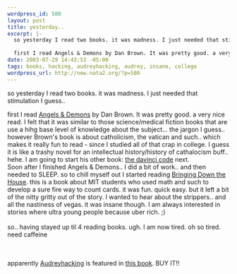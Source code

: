 ```yaml
--- 
wordpress_id: 580
layout: post
title: yesterday..
excerpt: |-
  so yesterday I read two books. it was madness. I just needed that stimulation I guess.. 
  
  first I read Angels & Demons by Dan Brown. It was pretty good. a very nice read. I felt that it was similar to those science/medical fiction books that are use a hihg base level of knowledge about the subject... the jargon I g...
date: 2003-07-29 14:43:53 -05:00
tags: books, hacking, audreyhacking, audrey, insane, college
wordpress_url: http://new.nata2.org/?p=580
---
```

so yesterday I read two books. it was madness. I just needed that stimulation I guess.. 

first I read <a href="http://www.amazon.com/exec/obidos/ASIN/0671027360/nata2productions">Angels & Demons</a> by Dan Brown. It was pretty good. a very nice read. I felt that it was similar to those science/medical fiction books that are use a hihg base level of knowledge about the subject... the jargon I guess.. however Brown's book is about catholicism, the vatican and such.. which makes it really fun to read - since I studied all of that crap in college. I guess it is like a trashy novel for an intellectual history/history of cathalocism buff.. hehe. I am going to start his other book: <a href="http://www.amazon.com/exec/obidos/ASIN/0345451511/nata2productions">the davinci code</a> next. 
<br/>Soon after I finished Angels & Demons.. I did a bit of work.. and then needed to SLEEP. so to chill myself out I started reading <a href="http://www.amazon.com/exec/obidos/ASIN/0743225708/nata2productions">Bringing Down the House</a>. this is a book about MIT students who used math and such to develop a sure fire way to count cards. it was fun. quick easy. but it left a bit of the nitty gritty out of the story. I wanted to hear about the strippers.. and all the nastiness of vegas. it was insane though. I am always interested in stories where ultra young people because uber rich. ;)<br/><br/>so.. having stayed up til 4 reading books. ugh. I am now tired. oh so tired. need caffeine  


<br/><br/> apparently <a href="http://www.audreyhacking.com">Audreyhacking</a> is featured in <a href="http://www.amazon.com/exec/obidos/ASIN/3775712089/nata2productions">this book</a>. BUY IT!!
